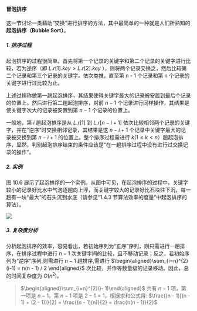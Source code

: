
#### 冒泡排序

这一节讨论一类藉助“交换”进行排序的方法，其中最简单的一种就是人们所熟知的 **起泡排序（Bubble Sort）**。

##### 1. 排序过程

起泡排序的过程很简单。首先将第一个记录的关键字和第二个记录的关键字进行比较，若为逆序（即 $L.r[1].key > L.r[2].key$ ），则将两个记录交换之，然后比较第二个记录和第三个记录的关键字。依次类推，直至第 n - 1 个记录和第 n 个记录的关键字进行过比较为止。

上述过程称做第一趟起泡排序，其结果使得关键字最大的记录被安置到最后个记录的位置上。然后进行第二趟起泡排序，对前 $n - 1$ 个记录进行同样操作，其结果是使关键字次大的记录被安置到第 $n - 1$ 个记录的位置上。

一般地，第 $i$ 趟起泡排序是从 $L.r[1]$ 到 $L.r[n - i + 1]$ 依次比较相邻两个记录的关键字，并在“逆序”时交换相邻记录，其结果是这 $n - i + 1$ 个记录中关键字最大的记录被交换到第 $n - i + 1$ 的位置上。整个排序过程需进行 $k (1 \leq k < n$）趟起泡排序，显然，判别起泡排序结束的条件应该是“在一趟排序过程中没有进行过交换记录的操作”。

##### 2. 实例

图 10.6 展示了起泡排序的一个实例。从图中可见，在起泡排序的过程中，关键字较小的记录好比水中气泡逐趟向上浮，而关键字较大的记录好比石块往下沉，每一趟有一块“最大”的石头沉到水底（请参见“1.4.3 节算法效率的度量”中起泡排序的算法）。

![](https://gitee.com/mayundaze/img_bed/raw/master/20200803111317.png)

##### 3. 复杂度分析

分析起泡排序的效率，容易看出，若初始序列为“正序”序列，则只需进行一趟排序，在排序过程中进行 $n - 1$ 次关键字间的比较，且不移动记录；反之，若初始序列为“逆序”序列,则需进行 $n - 1$ 趟排序,需进行 $\begin{aligned}\sum_{i=n}^{2}(i-1) = n(n - 1) / 2 \end{aligned}$ 次比较，并作等数量级的记录移动。因此，总的时间复杂度为 $O(n^2)$。

> $\begin{aligned}\sum_{i=n}^{2}(i- 1)\end{aligned}$ 共有 $n - 1$ 项，第一项是 $n - 1$，第 $n - 1$ 项是 $2 - 1 = 1$，根据求和公式得:
> $\frac{(n - 1)[(n - 1) + (2 - 1))}{2} = \frac{(n - 1)(n)}{2} = \frac{n(n - 1)}{2}$
> $\;$
